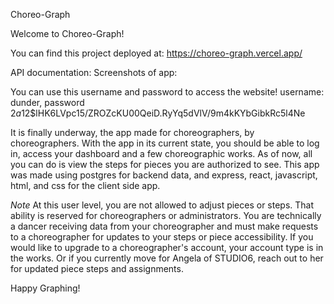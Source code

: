 Choreo-Graph

Welcome to Choreo-Graph!

You can find this project deployed at: https://choreo-graph.vercel.app/

API documentation:
Screenshots of app:

You can use this username and password to access the website! username: dunder, password $2a$12$lHK6LVpc15/ZROZcKU00QeiD.RyYq5dVlV/9m4kKYbGibkRc5l4Ne

It is finally underway, the app made for choreographers, by choreographers. With the app in its current state, you should be able to log in, access your dashboard and a few choreographic works. As of now, all you can do is view the steps for pieces you are authorized to see. This app was made using postgres for backend data, and express, react, javascript, html, and css for the client side app.

*Note* At this user level, you are not allowed to adjust pieces or steps. That ability is reserved for choreographers or administrators. You are technically a dancer receiving data from your choreographer and must make requests to a choreographer for updates to your steps or piece accessibility. If you would like to upgrade to a choreographer's account, your account type is in the works. Or if you currently move for Angela of STUDIO6, reach out to her for updated piece steps and assignments.

Happy Graphing!